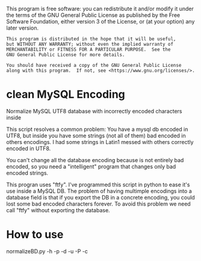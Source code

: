 
This program is free software: you can redistribute it and/or modify
    it under the terms of the GNU General Public License as published by
    the Free Software Foundation, either version 3 of the License, or
    (at your option) any later version.

    This program is distributed in the hope that it will be useful,
    but WITHOUT ANY WARRANTY; without even the implied warranty of
    MERCHANTABILITY or FITNESS FOR A PARTICULAR PURPOSE.  See the
    GNU General Public License for more details.

    You should have received a copy of the GNU General Public License
    along with this program.  If not, see <https://www.gnu.org/licenses/>.




# clean MySQL Encoding
Normalize MySQL UTF8 database with incorrectly encoded characters inside

This script resolves a common problem:
You have a mysql db encoded in UTF8, but inside you have some strings (not all of them) bad encoded in others encodings.
I had some strings in Latin1 messed with others correctly encoded in UTF8.

You can't change all the database encoding because is not entirely bad encoded, so you need a "intelligent" program that changes only 
bad encoded strings.

This progran uses "ftfy". I've programmed this script in python to ease it's use inside a MySQL DB. The problem of having multimple encodings into a database field is that if you export the DB in a concrete encoding, you could lost some bad encoded characters forever. To avoid this problem we need call "ftfy" without exporting the database. 

# How to use

normalizeBD.py -h <host> -p <port> -d <database> -u <username> -P <password> -c <BD charset>
